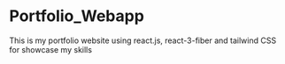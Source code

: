 # Portfolio_Webapp
This is my portfolio website using react.js, react-3-fiber and tailwind CSS for showcase my skills
